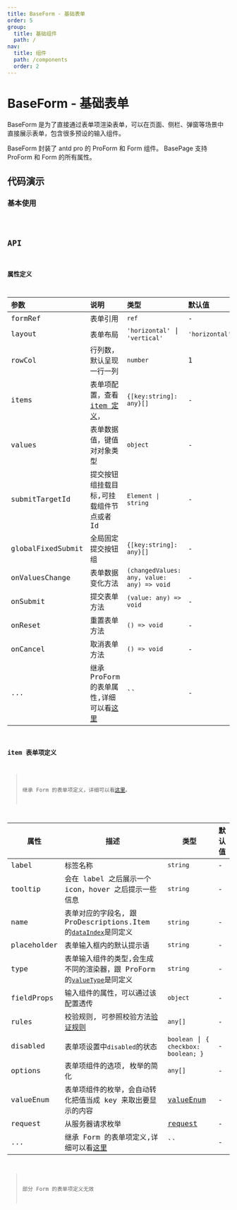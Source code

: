 ```yaml
---
title: BaseForm - 基础表单
order: 5
group:
  title: 基础组件
  path: /
nav:
  title: 组件
  path: /components
  order: 2
---
```


# BaseForm - 基础表单

BaseForm 是为了直接通过表单项渲染表单，可以在页面、侧栏、弹窗等场景中直接展示表单，包含很多预设的输入组件。

BaseForm 封装了 antd pro 的 ProForm 和 Form 组件。 BasePage 支持 ProForm 和 Form 的所有属性。

## 代码演示

### 基本使用

<code src="./demos/base.tsx" iframe="600px" title="基本使用" desc="基本使用" />

## API

### 属性定义

| 参数 | 说明 | 类型 | 默认值 |
| :-- | :-- | :-- | :-- |
| formRef | 表单引用 | `ref` | - |
| layout | 表单布局 | `'horizontal'` \| `'vertical'` | `'horizontal'` |
| rowCol | 行列数，默认呈现一行一列 | `number` | 1 |
| items | 表单项配置，查看[item 定义](#item-表单项定义)， | `{[key:string]: any}[]` | - |
| values | 表单数据值，键值对对象类型 | `object` | - |
| submitTargetId | 提交按钮组挂载目标,可挂载组件节点或者 Id | `Element \| string` | - |
| globalFixedSubmit | 全局固定提交按钮组 | `{[key:string]: any}[]` | - |
| onValuesChange | 表单数据变化方法 | `(changedValues: any, value: any) => void ` | - |
| onSubmit | 提交表单方法 | `(value: any) => void ` | - |
| onReset | 重置表单方法 | `() => void ` | - |
| onCancel | 取消表单方法 | `() => void ` | - |
| ... | 继承 ProForm 的表单属性,详细可以看[这里](https://procomponents.ant.design/components/form#proform) | `` | - |

### item 表单项定义

> 继承 Form 的表单项定义，详细可以看[这里](https://ant.design/components/form-cn/#Form.Item)。

| 属性 | 描述 | 类型 | 默认值 |
| --- | --- | --- | --- |
| label | 标签名称 | `string` | - |
| tooltip | 会在 label 之后展示一个 icon，hover 之后提示一些信息 | `string` | - |
| name | 表单对应的字段名, 跟 ProDescriptions.Item 的[`dataIndex`](https://procomponents.ant.design/components/descriptions#prodescriptionsitem)是同定义 | `string` | - |
| placeholder | 表单输入框内的默认提示语 | `string` | - |
| type | 表单输入组件的类型,会生成不同的渲染器，跟 ProForm 的[`valueType`](https://procomponents.ant.design/components/schema#valuetype)是同定义 | `string` | - |
| fieldProps | 输入组件的属性，可以通过该配置透传 | `object` | - |
| rules | 校验规则, 可参照校验方法[验证规则](https://ant.design/components/form-cn/#Rule) | `any[]` | - |
| disabled | 表单项设置中`disabled`的状态 | `boolean` \| `{ checkbox: boolean; }` | - |
| options | 表单项组件的选项, 枚举的简化 | `any[]` | - |
| valueEnum | 表单项组件的枚举，会自动转化把值当成 key 来取出要显示的内容 | [valueEnum](https://procomponents.ant.design/components/schema#valueenum) | - |
| request | 从服务器请求枚举 | [request](https://procomponents.ant.design/components/schema#request-%E5%92%8C-params) | - |
| ... | 继承 Form 的表单项定义,详细可以看[这里](https://ant.design/components/form-cn/#Form.Item) | `` | - |

> 部分 Form 的表单项定义无效
